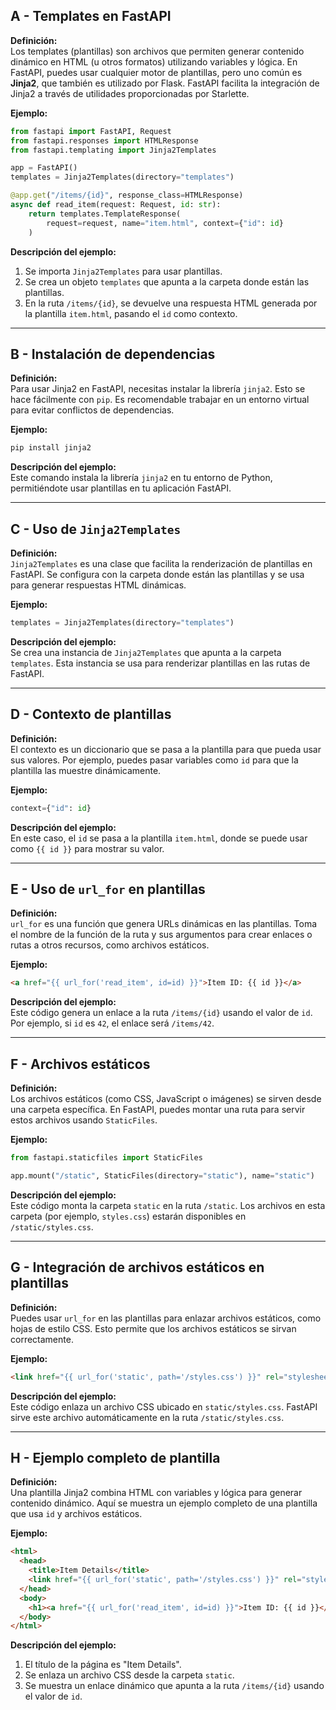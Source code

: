 ## A - Templates en FastAPI

**Definición:**  
Los templates (plantillas) son archivos que permiten generar contenido dinámico en HTML (u otros formatos) utilizando variables y lógica. En FastAPI, puedes usar cualquier motor de plantillas, pero uno común es **Jinja2**, que también es utilizado por Flask. FastAPI facilita la integración de Jinja2 a través de utilidades proporcionadas por Starlette.

**Ejemplo:**

```python
from fastapi import FastAPI, Request
from fastapi.responses import HTMLResponse
from fastapi.templating import Jinja2Templates

app = FastAPI()
templates = Jinja2Templates(directory="templates")

@app.get("/items/{id}", response_class=HTMLResponse)
async def read_item(request: Request, id: str):
    return templates.TemplateResponse(
        request=request, name="item.html", context={"id": id}
    )
```

**Descripción del ejemplo:**

1.  Se importa `Jinja2Templates` para usar plantillas.
2.  Se crea un objeto `templates` que apunta a la carpeta donde están las plantillas.
3.  En la ruta `/items/{id}`, se devuelve una respuesta HTML generada por la plantilla `item.html`, pasando el `id` como contexto.

---

## B - Instalación de dependencias

**Definición:**  
Para usar Jinja2 en FastAPI, necesitas instalar la librería `jinja2`. Esto se hace fácilmente con `pip`. Es recomendable trabajar en un entorno virtual para evitar conflictos de dependencias.

**Ejemplo:**

```bash
pip install jinja2
```

**Descripción del ejemplo:**  
Este comando instala la librería `jinja2` en tu entorno de Python, permitiéndote usar plantillas en tu aplicación FastAPI.

---

## C - Uso de `Jinja2Templates`

**Definición:**  
`Jinja2Templates` es una clase que facilita la renderización de plantillas en FastAPI. Se configura con la carpeta donde están las plantillas y se usa para generar respuestas HTML dinámicas.

**Ejemplo:**

```python
templates = Jinja2Templates(directory="templates")
```

**Descripción del ejemplo:**  
Se crea una instancia de `Jinja2Templates` que apunta a la carpeta `templates`. Esta instancia se usa para renderizar plantillas en las rutas de FastAPI.

---

## D - Contexto de plantillas

**Definición:**  
El contexto es un diccionario que se pasa a la plantilla para que pueda usar sus valores. Por ejemplo, puedes pasar variables como `id` para que la plantilla las muestre dinámicamente.

**Ejemplo:**

```python
context={"id": id}
```

**Descripción del ejemplo:**  
En este caso, el `id` se pasa a la plantilla `item.html`, donde se puede usar como `{{ id }}` para mostrar su valor.

---

## E - Uso de `url_for` en plantillas

**Definición:**  
`url_for` es una función que genera URLs dinámicas en las plantillas. Toma el nombre de la función de la ruta y sus argumentos para crear enlaces o rutas a otros recursos, como archivos estáticos.

**Ejemplo:**

```html
<a href="{{ url_for('read_item', id=id) }}">Item ID: {{ id }}</a>
```

**Descripción del ejemplo:**  
Este código genera un enlace a la ruta `/items/{id}` usando el valor de `id`. Por ejemplo, si `id` es `42`, el enlace será `/items/42`.

---

## F - Archivos estáticos

**Definición:**  
Los archivos estáticos (como CSS, JavaScript o imágenes) se sirven desde una carpeta específica. En FastAPI, puedes montar una ruta para servir estos archivos usando `StaticFiles`.

**Ejemplo:**

```python
from fastapi.staticfiles import StaticFiles

app.mount("/static", StaticFiles(directory="static"), name="static")
```

**Descripción del ejemplo:**  
Este código monta la carpeta `static` en la ruta `/static`. Los archivos en esta carpeta (por ejemplo, `styles.css`) estarán disponibles en `/static/styles.css`.

---

## G - Integración de archivos estáticos en plantillas

**Definición:**  
Puedes usar `url_for` en las plantillas para enlazar archivos estáticos, como hojas de estilo CSS. Esto permite que los archivos estáticos se sirvan correctamente.

**Ejemplo:**

```html
<link href="{{ url_for('static', path='/styles.css') }}" rel="stylesheet" />
```

**Descripción del ejemplo:**  
Este código enlaza un archivo CSS ubicado en `static/styles.css`. FastAPI sirve este archivo automáticamente en la ruta `/static/styles.css`.

---

## H - Ejemplo completo de plantilla

**Definición:**  
Una plantilla Jinja2 combina HTML con variables y lógica para generar contenido dinámico. Aquí se muestra un ejemplo completo de una plantilla que usa `id` y archivos estáticos.

**Ejemplo:**

```html
<html>
  <head>
    <title>Item Details</title>
    <link href="{{ url_for('static', path='/styles.css') }}" rel="stylesheet" />
  </head>
  <body>
    <h1><a href="{{ url_for('read_item', id=id) }}">Item ID: {{ id }}</a></h1>
  </body>
</html>
```

**Descripción del ejemplo:**

1.  El título de la página es "Item Details".
2.  Se enlaza un archivo CSS desde la carpeta `static`.
3.  Se muestra un enlace dinámico que apunta a la ruta `/items/{id}` usando el valor de `id`.
